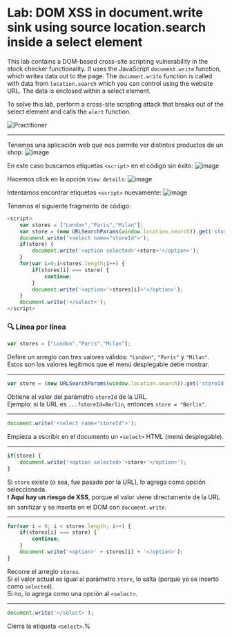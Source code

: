 # Lab: DOM XSS in document.write sink using source location.search inside a select element

This lab contains a DOM-based cross-site scripting vulnerability in the stock checker functionality. It uses the JavaScript `document.write` function, which writes data out to the page. The `document.write` function is called with data from `location.search` which you can control using the website URL. The data is enclosed within a select element.

To solve this lab, perform a cross-site scripting attack that breaks out of the select element and calls the `alert` function.  

![Practitioner](https://img.shields.io/badge/level-Practitioner-blue)


---

Tenemos una aplicación web que nos permite ver distintos productos de un shop:
![image](https://github.com/user-attachments/assets/e0f1fb0d-6d0b-4f4d-99e3-4d1ea9b189f7)

En este caso buscamos etiquetas `<script>` en el código sin éxito:
![image](https://github.com/user-attachments/assets/d942cdcc-af38-4cbe-91a6-3c2d52bd5147)

Hacemos click en la opción `View details`:
![image](https://github.com/user-attachments/assets/19a2816f-93c3-4fcc-9d05-9de39de29fa3)

Intentamos encontrar etiquetas `<script>` nuevamente:
![image](https://github.com/user-attachments/assets/e6b1f4b8-6169-435a-9049-d45d1376e32a)

Tenemos el siguiente fragmento de código:
```js
<script>
    var stores = ["London","Paris","Milan"];
    var store = (new URLSearchParams(window.location.search)).get('storeId');
    document.write('<select name="storeId">');
    if(store) {
        document.write('<option selected>'+store+'</option>');
    }
    for(var i=0;i<stores.length;i++) {
        if(stores[i] === store) {
            continue;
        }
        document.write('<option>'+stores[i]+'</option>');
    }
    document.write('</select>');
</script>
```

### 🔍 Línea por línea

```javascript
var stores = ["London","Paris","Milan"];
```

Define un arreglo con tres valores válidos: `"London"`, `"Paris"` y `"Milan"`.  
Estos son los valores legítimos que el menú desplegable debe mostrar.

---

```javascript
var store = (new URLSearchParams(window.location.search)).get('storeId');
```

Obtiene el valor del parámetro `storeId` de la URL.  
Ejemplo: si la URL es `...?storeId=Berlin`, entonces `store = "Berlin"`.

---

```javascript
document.write('<select name="storeId">');
```

Empieza a escribir en el documento un `<select>` HTML (menú desplegable).

---

```javascript
if(store) {
    document.write('<option selected>'+store+'</option>');
}
```

Si `store` existe (o sea, fue pasado por la URL), lo agrega como opción seleccionada.  
❗️ **Aquí hay un riesgo de XSS**, porque el valor viene directamente de la URL sin sanitizar y se inserta en el DOM con `document.write`.

---

```javascript
for(var i = 0; i < stores.length; i++) {
    if(stores[i] === store) {
        continue;
    }
    document.write('<option>' + stores[i] + '</option>');
}
```

Recorre el arreglo `stores`.  
Si el valor actual es igual al parámetro `store`, lo salta (porque ya se insertó como `selected`).  
Si no, lo agrega como una opción al `<select>`.

---

```javascript
document.write('</select>');
```

Cierra la etiqueta `<select>`.%      




